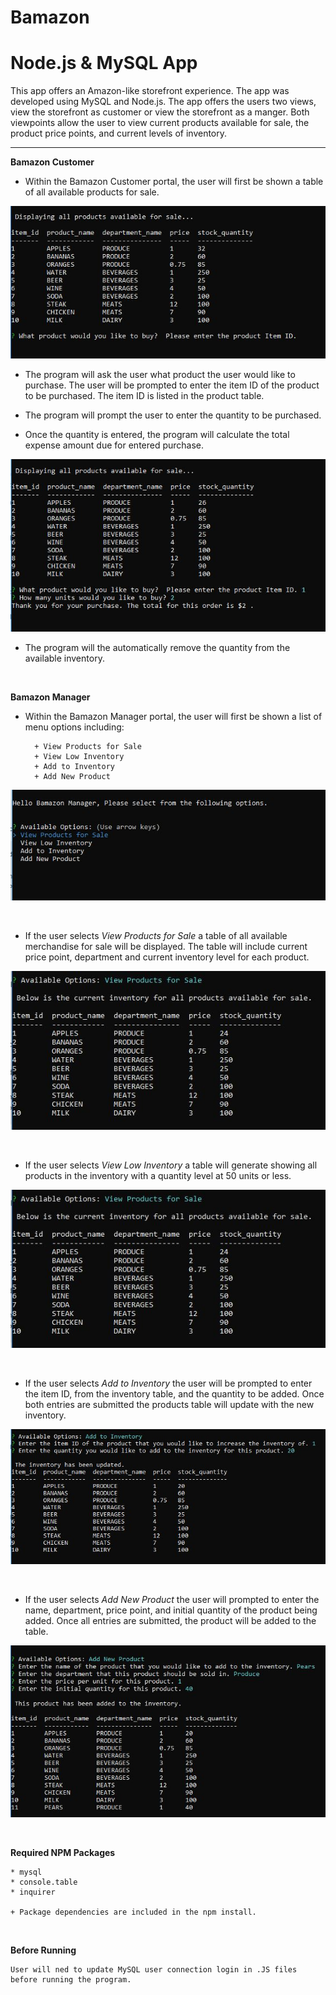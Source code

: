 **Bamazon**
===========

**Node.js & MySQL App**
======================================

This app offers an Amazon-like storefront experience.  The app was developed using MySQL and Node.js.  The app offers the users two views, view the storefront as  customer or view the storefront as a manger.   Both viewpoints allow the user to view current products available for sale, the product price points, and current levels of inventory.

________________________________________

**Bamazon Customer**

* Within the Bamazon Customer portal, the user will first be shown a table of all available products for sale.

![Customer: Open](/images/customeropen1.png)





* The program will ask the user what product the user would like to purchase.  The user will be prompted to enter the item ID of the product to be purchased.  The item ID is listed in the product table.

* The program will prompt the user to enter the quantity to be purchased.

* Once the quantity is entered, the program will calculate the total expense amount due for entered purchase.

![Customer: Purchase](/images/customerpurchase.jpg)


* The program will the automatically remove the quantity from the available inventory.

<br>

**Bamazon Manager**

* Within the Bamazon Manager portal, the user will first be shown a list of menu options including:

        + View Products for Sale
        + View Low Inventory
        + Add to Inventory
        + Add New Product


![Manager: Open](/images/manageropen.jpg)

<br>

* If the user selects _View Products for Sale_ a table of all available merchandise for sale will be displayed.  The table will include current price point, department and current inventory level for each product.

![Manager: Products For Sale](/images/managerproductsforsale.jpg)


<br>

* If the user selects _View Low Inventory_ a table will generate showing all products in the inventory with a quantity level at 50 units or less.

![Manager: Low Inventory](/images/managerproductsforsale.jpg)


<br>


* If the user selects _Add to Inventory_ the user will be prompted to enter the item ID, from the inventory table, and the quantity to be added.  Once both entries are submitted the products table will update with the new inventory.

![Manager: Add Inventory](/images/manageraddinventory.jpg)


<br>

* If the user selects _Add New Product_ the user will prompted to enter the name, department, price point, and initial quantity of the product being added.  Once all entries are submitted, the product will be added to the table.

![Manager: Add New Product](/images/managernewproduct.jpg)


<br>



**Required NPM Packages**

    * mysql
    * console.table
    * inquirer
    
    + Package dependencies are included in the npm install.

<br>

**Before Running**

    User will ned to update MySQL user connection login in .JS files before running the program.